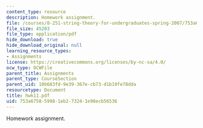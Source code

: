 ```yaml
---
content_type: resource
description: Homework assignment.
file: /courses/8-251-string-theory-for-undergraduates-spring-2007/753a675859981eb273241e98ecb56536_hwk11.pdf
file_size: 45203
file_type: application/pdf
hide_download: true
hide_download_original: null
learning_resource_types:
- Assignments
license: https://creativecommons.org/licenses/by-nc-sa/4.0/
ocw_type: OCWFile
parent_title: Assignments
parent_type: CourseSection
parent_uid: 10b683fd-9e39-367e-cb73-d1b19fe78dda
resourcetype: Document
title: hwk11.pdf
uid: 753a6758-5998-1eb2-7324-1e98ecb56536
---
```

Homework assignment.